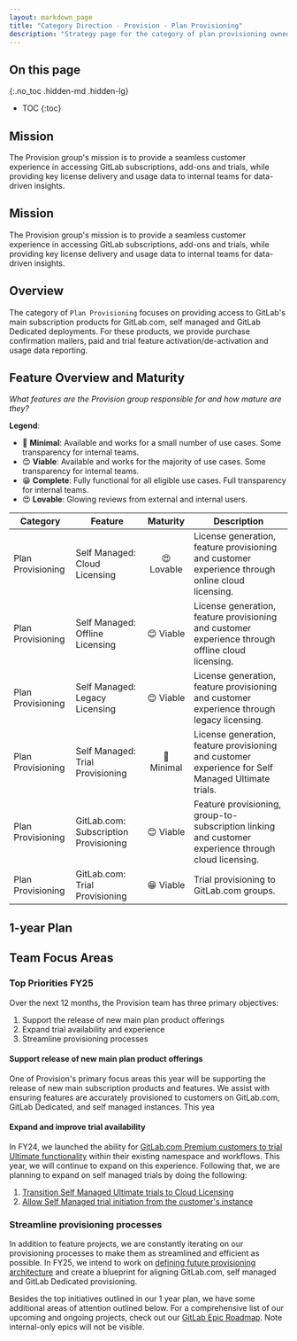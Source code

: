 ```yaml
---
layout: markdown_page
title: "Category Direction - Provision - Plan Provisioning"
description: "Strategy page for the category of plan provisioning owned by group Provision."
---
```

 
## On this page
{:.no_toc .hidden-md .hidden-lg}
 
- TOC
{:toc}

<link rel="stylesheet" type="text/css" href="/stylesheets/biztech.css" />
 
## Mission
The Provision group's mission is to provide a seamless customer experience in accessing GitLab subscriptions, add-ons and trials, while providing key license delivery and usage data to internal teams for data-driven insights.

## Mission
The Provision group's mission is to provide a seamless customer experience in accessing GitLab subscriptions, add-ons and trials, while providing key license delivery and usage data to internal teams for data-driven insights.

## Overview
The category of `Plan Provisioning` focuses on providing access to GitLab's main subscription products for GitLab.com, self managed and GitLab Dedicated deployments. For these products, we provide purchase confirmation mailers, paid and trial feature activation/de-activation and usage data reporting.

## Feature Overview and Maturity

_What features are the Provision group responsible for and how mature are they?_

**Legend**:

- 🙂 **Minimal**: Available and works for a small number of use cases. Some transparency for internal teams.
- 😊 **Viable**: Available and works for the majority of use cases. Some transparency for internal teams.
- 😁 **Complete**: Fully functional for all eligible use cases. Full transparency for internal teams.
- 😍 **Lovable**: Glowing reviews from external and internal users.

| Category | Feature | Maturity | Description | 
|---------|---------|:--------:|-------------|
| Plan Provisioning | Self Managed: Cloud Licensing | 😍 Lovable | License generation, feature provisioning and customer experience through online cloud licensing. |
| Plan Provisioning | Self Managed: Offline Licensing | 😊 Viable | License generation, feature provisioning and customer experience through offline cloud licensing. |
| Plan Provisioning | Self Managed: Legacy Licensing | 😊 Viable | License generation, feature provisioning and customer experience through legacy licensing. |
| Plan Provisioning | Self Managed: Trial Provisioning | 🙂 Minimal | License generation, feature provisioning and customer experience for Self Managed Ultimate trials. |
| Plan Provisioning | GitLab.com: Subscription Provisioning | 😊 Viable | Feature provisioning, group-to-subscription linking and customer experience through cloud licensing.  |
| Plan Provisioning | GitLab.com: Trial Provisioning | 😁 Viable | Trial provisioning to GitLab.com groups. |

## 1-year Plan

## Team Focus Areas
### Top Priorities FY25
Over the next 12 months, the Provision team has three primary objectives:

1. Support the release of new main plan product offerings
1. Expand trial availability and experience
1. Streamline provisioning processes

#### Support release of new main plan product offerings
One of Provision's primary focus areas this year will be supporting the release of new main subscription products and features. We assist with ensuring features are accurately provisioned to customers on GitLab.com, GitLab Dedicated, and self managed instances. This yea

#### Expand and improve trial availability
In FY24, we launched the ability for [GitLab.com Premium customers to trial Ultimate functionality](https://gitlab.com/groups/gitlab-org/-/epics/9549) within their existing namespace and workflows. This year, we will continue to expand on this experience. Following that, we are planning to expand on self managed trials by doing the following: 
1. [Transition Self Managed Ultimate trials to Cloud Licensing](https://gitlab.com/groups/gitlab-org/-/epics/12173)
1. [Allow Self Managed trial initiation from the customer's instance](https://gitlab.com/groups/gitlab-org/-/epics/13819)

### Streamline provisioning processes
In addition to feature projects, we are constantly iterating on our provisioning processes to make them as streamlined and efficient as possible. In FY25, we intend to work on [defining future provisioning architecture](https://gitlab.com/gitlab-org/customers-gitlab-com/-/issues/7912) and create a blueprint for aligning GitLab.com, self managed and GitLab Dedicated provisioning.

Besides the top initiatives outlined in our 1 year plan, we have some additional areas of attention outlined below. For a comprehensive list of our upcoming and ongoing projects, check out our [GitLab Epic Roadmap](https://gitlab.com/groups/gitlab-org/-/roadmap?state=all&sort=START_DATE_ASC&layout=MONTHS&timeframe_range_type=CURRENT_YEAR&label_name[]=Fulfillment+Roadmap&label_name[]=group::provision&label_name[]=Category:Plan+Provisioning&progress=COUNT&show_progress=true&show_milestones=false&milestones_type=GROUP&show_labels=false). Note internal-only epics will not be visible.

